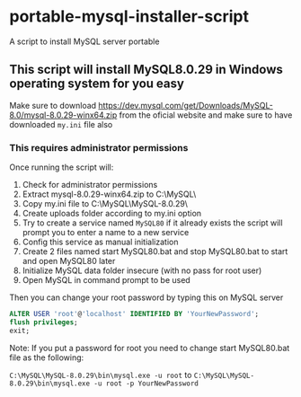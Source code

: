 # portable-mysql-installer-script
A script to install MySQL server portable

## This script will install MySQL8.0.29 in Windows operating system for you easy

Make sure to download https://dev.mysql.com/get/Downloads/MySQL-8.0/mysql-8.0.29-winx64.zip from the oficial website
and make sure to have downloaded `my.ini` file also

### This requires administrator permissions

Once running the script will:
1. Check for administrator permissions
2. Extract mysql-8.0.29-winx64.zip to C:\MySQL\
3. Copy my.ini file to C:\MySQL\MySQL-8.0.29\
4. Create uploads folder according to my.ini option
5. Try to create a service named `MySQL80` if it already exists the script will prompt you to enter a name to a new service
6. Config this service as manual initialization
7. Create 2 files named start MySQL80.bat and stop MySQL80.bat to start and open MySQL80 later
8. Initialize MySQL data folder insecure (with no pass for root user)
9. Open MySQL in command prompt to be used

Then you can change your root password by typing this on MySQL server

```sql
ALTER USER 'root'@'localhost' IDENTIFIED BY 'YourNewPassword';
flush privileges;
exit;
```

Note: If you put a password for root you need to change start MySQL80.bat file as the following:

`C:\MySQL\MySQL-8.0.29\bin\mysql.exe -u root`
to
`C:\MySQL\MySQL-8.0.29\bin\mysql.exe -u root -p YourNewPassword`
